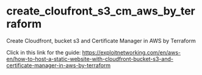 # create_cloufront_s3_cm_aws_by_terraform
Create Cloudfront, bucket s3 and Certificate Manager in AWS by Terraform

Click in this link for the guide: https://exploitnetworking.com/en/aws-en/how-to-host-a-static-website-with-cloudfront-bucket-s3-and-certificate-manager-in-aws-by-terraform
